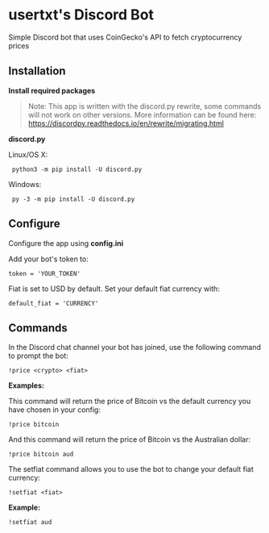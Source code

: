 # usertxt's Discord Bot
Simple Discord bot that uses CoinGecko's API to fetch cryptocurrency prices

## Installation

**Install required packages**

> Note: This app is written with the discord.py rewrite, some commands will not work on other versions. More information can be found here: https://discordpy.readthedocs.io/en/rewrite/migrating.html

**discord.py**

Linux/OS X:
```
 python3 -m pip install -U discord.py
```
Windows:
```
 py -3 -m pip install -U discord.py
```

## Configure

Configure the app using **config.ini**

Add your bot's token to:
```
token = 'YOUR_TOKEN'
```

Fiat is set to USD by default. Set your default fiat currency with:
```
default_fiat = 'CURRENCY'
```

## Commands
In the Discord chat channel your bot has joined, use the following command to prompt the bot:
```
!price <crypto> <fiat> 
```

**Examples:**

This command will return the price of Bitcoin vs the default currency you have chosen in your config:

```
!price bitcoin
```

And this command will return the price of Bitcoin vs the Australian dollar:

```
!price bitcoin aud
```

The setfiat command allows you to use the bot to change your default fiat currency:

```
!setfiat <fiat>
```

**Example:**

```
!setfiat aud
```
